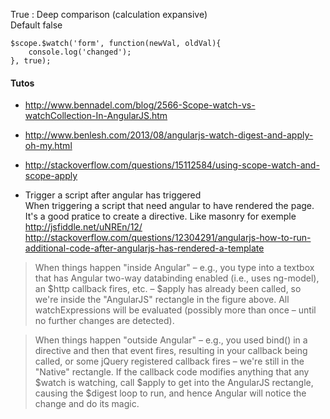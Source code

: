 True : Deep comparison (calculation expansive)   
Default false
````
$scope.$watch('form', function(newVal, oldVal){
    console.log('changed');
}, true);
````

#### Tutos
* http://www.bennadel.com/blog/2566-Scope-watch-vs-watchCollection-In-AngularJS.htm
* http://www.benlesh.com/2013/08/angularjs-watch-digest-and-apply-oh-my.html
* http://stackoverflow.com/questions/15112584/using-scope-watch-and-scope-apply

* Trigger a script after angular has triggered    
When triggering a script that need angular to have rendered the page. It's a good pratice to create a directive. 
Like masonry for exemple 
http://jsfiddle.net/uNREn/12/
http://stackoverflow.com/questions/12304291/angularjs-how-to-run-additional-code-after-angularjs-has-rendered-a-template



> When things happen "inside Angular" – e.g., you type into a textbox that has Angular two-way databinding enabled (i.e., uses ng-model), an $http callback fires, etc. – $apply has already been called, so we're inside the "AngularJS" rectangle in the figure above. All watchExpressions will be evaluated (possibly more than once – until no further changes are detected).

> When things happen "outside Angular" – e.g., you used bind() in a directive and then that event fires, resulting in your callback being called, or some jQuery registered callback fires – we're still in the "Native" rectangle. If the callback code modifies anything that any $watch is watching, call $apply to get into the AngularJS rectangle, causing the $digest loop to run, and hence Angular will notice the change and do its magic.